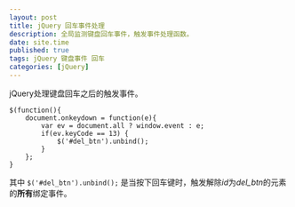 ```yaml
---
layout: post
title: jQuery 回车事件处理
description: 全局监测键盘回车事件，触发事件处理函数。
date: site.time
published: true
tags: jQuery 键盘事件 回车
categories: [jQuery]
---
```


jQuery处理键盘回车之后的触发事件。

```
$(function(){
    document.onkeydown = function(e){
        var ev = document.all ? window.event : e;
        if(ev.keyCode == 13) {
            $('#del_btn').unbind();
        }
    };
}
```

其中
``` $('#del_btn').unbind(); ```
是当按下回车键时，触发解除*id*为*del_btn*的元素的**所有**绑定事件。